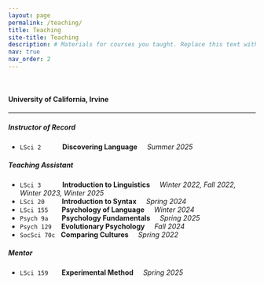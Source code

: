 ```yaml
---
layout: page
permalink: /teaching/
title: Teaching
site-title: Teaching
description: # Materials for courses you taught. Replace this text with your description.
nav: true
nav_order: 2
---
```


<p>&nbsp;</p>

#### University of California, Irvine

---

##### Instructor of Record

- `LSci 2`  &nbsp; &nbsp; &nbsp; &nbsp; &nbsp; **Discovering Language** &nbsp; &nbsp; *Summer 2025*

##### Teaching Assistant

- `LSci 3`  &nbsp; &nbsp; &nbsp; &nbsp; &nbsp; **Introduction to Linguistics** &nbsp; &nbsp; *Winter 2022, Fall 2022, Winter 2023, Winter 2025*
- `LSci 20` &nbsp; &nbsp; &nbsp; &nbsp; **Introduction to Syntax** &nbsp; &nbsp; *Spring 2024*
- `LSci 155` &nbsp; &nbsp; &nbsp; **Psychology of Language** &nbsp; &nbsp; *Winter 2024*
- `Psych 9a` &nbsp; &nbsp; &nbsp; **Psychology Fundamentals** &nbsp; &nbsp; *Spring 2025*
- `Psych 129` &nbsp; &nbsp; **Evolutionary Psychology** &nbsp; &nbsp; *Fall 2024*
- `SocSci 70c` &nbsp; **Comparing Cultures** &nbsp; &nbsp; *Spring 2022*

##### Mentor

- `LSci 159` &nbsp; &nbsp; &nbsp; **Experimental Method** &nbsp; &nbsp; *Spring 2025*
